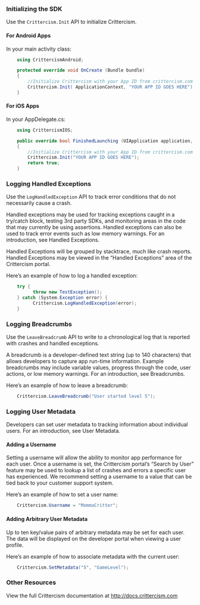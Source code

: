 
### Initializing the SDK

Use the ``Crittercism.Init`` API to initialize Crittercism.

#### For Android Apps

In your main activity class:

```csharp
    using CrittercismAndroid;

    protected override void OnCreate (Bundle bundle)
    {
        //Initialize Crittercism with your App ID from crittercism.com
        Crittercism.Init( ApplicationContext, "YOUR APP ID GOES HERE");
    }
```

#### For iOS Apps

In your AppDelegate.cs: 

```csharp
    using CrittercismIOS;

    public override bool FinishedLaunching (UIApplication application, NSDictionary launchOptions)
    {
        //Initialize Crittercism with your App ID from crittercism.com
        Crittercism.Init("YOUR APP ID GOES HERE");
        return true;
    }
```

### Logging Handled Exceptions

Use the ``LogHandledException`` API to track error conditions that do not
necessarily cause a crash.

Handled exceptions may be used for tracking exceptions caught in a try/catch
block, testing 3rd party SDKs, and monitoring areas in the code that may
currently be using assertions. Handled exceptions can also be used to track
error events such as low memory warnings. For an introduction, see Handled
Exceptions.

Handled Exceptions will be grouped by stacktrace, much like crash reports.
Handled Exceptions may be viewed in the “Handled Exceptions” area of the
Crittercism portal.

Here’s an example of how to log a handled exception:

```csharp
    try {
          throw new TestException();
    } catch (System.Exception error) {
          Crittercism.LogHandledException(error);
    }
```

### Logging Breadcrumbs

Use the ``LeaveBreadcrumb`` API to write to a chronological log that is reported
with crashes and handled exceptions.

A breadcrumb is a developer-defined text string (up to 140 characters) that
allows developers to capture app run-time information. Example breadcrumbs may
include variable values, progress through the code, user actions, or low memory
warnings. For an introduction, see Breadcrumbs.

Here’s an example of how to leave a breadcrumb:

```csharp
    Crittercism.LeaveBreadcrumb("User started level 5");
```

### Logging User Metadata

Developers can set user metadata to tracking information about individual
users. For an introduction, see User Metadata.

#### Adding a Username

Setting a username will allow the ability to monitor app performance for each
user. Once a username is set, the Crittercism portal’s “Search by User” feature
may be used to lookup a list of crashes and errors a specific user has
experienced. We recommend setting a username to a value that can be tied back
to your customer support system.

Here’s an example of how to set a user name:

```csharp
    Crittercism.Username = "MommaCritter";
```

#### Adding Arbitrary User Metadata

Up to ten key/value pairs of arbitrary metadata may be set for each user. The
data will be displayed on the developer portal when viewing a user profile.

Here’s an example of how to associate metadata with the current user:

```csharp
    Crittercism.SetMetadata("5", "GameLevel");
```

### Other Resources

View the full Crittercism documentation at http://docs.crittercism.com

